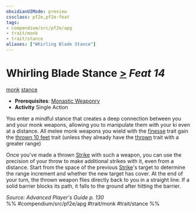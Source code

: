 ```yaml
---
obsidianUIMode: preview
cssclass: pf2e,pf2e-feat
tags:
- compendium/src/pf2e/apg
- trait/monk
- trait/stance
aliases: ["Whirling Blade Stance"]
---
```

# Whirling Blade Stance  [>](../../rules/core-rulebook/chapter-9-playing-the-game.md#Actions "Single Action") *Feat 14*  
[monk](../../rules/traits/monk.md)  [stance](../../rules/traits/stance.md)  

- **Prerequisites**: [Monastic Weaponry](monastic-weaponry.md)
- **Activity** Single Action

You enter a mindful stance that creates a deep connection between you and your monk weapons, allowing you to manipulate them with your ki even at a distance. All melee monk weapons you wield with the [finesse](../../rules/traits/finesse.md) trait gain the [thrown 10 feet](../../rules/traits/thrown.md) trait (unless they already have the [thrown](../../rules/traits/thrown.md) trait with a greater range)

Once you've made a thrown [Strike](../../rules/actions/strike.md) with such a weapon, you can use the precision of your throw to make additional strikes with it, even from a distance. Start from the space of the previous [Strike](../../rules/actions/strike.md)'s target to determine the range increment and whether the new target has cover. At the end of your turn, the thrown weapon flies directly back to you in a straight line. If a solid barrier blocks its path, it falls to the ground after hitting the barrier.

*Source: Advanced Player's Guide p. 130*  
%% #compendium/src/pf2e/apg #trait/monk #trait/stance %%